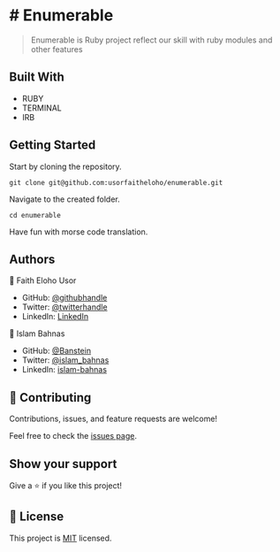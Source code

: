 # # Enumerable

> Enumerable is Ruby project reflect our skill with ruby modules and other features

## Built With

- RUBY
- TERMINAL
- IRB

## Getting Started

Start by cloning the repository.

`git clone git@github.com:usorfaitheloho/enumerable.git`

Navigate to the created folder.

`cd enumerable`

Have fun with morse code translation.

## Authors

👤 Faith Eloho Usor

- GitHub: [@githubhandle](https://github.com/usorfaitheloho)
- Twitter: [@twitterhandle](https://twitter.com/faith-usor16)
- LinkedIn: [LinkedIn](https://linkedin.com/in/faith-usor)

👤 Islam Bahnas

- GitHub: [@Banstein](https://github.com/Banstein)
- Twitter: [@islam_bahnas](https://twitter.com/islam_bahnas)
- LinkedIn: [islam-bahnas](www.linkedin.com/in/islam-bahnas)


## 🤝 Contributing

Contributions, issues, and feature requests are welcome!

Feel free to check the [issues page](../../issues/).

## Show your support

Give a ⭐ if you like this project!

## 📝 License

This project is [MIT](./MIT.md) licensed.
